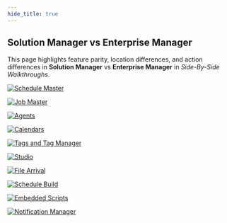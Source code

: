 ```yaml
---
hide_title: true
---
```


## Solution Manager vs Enterprise Manager 

This page highlights feature parity, location differences, and action differences in **Solution Manager** vs **Enterprise Manager** in *Side-By-Side Walkthroughs*.

<div class="grid-container">

<div class="grid-item">

[![Schedule Master](../static/img/Schedule_Master.png)](https://sma1980-my.sharepoint.com/:v:/g/personal/rweesner_smatechnologies_com/EUqkTvyQ7vxCjyb8L1P3A_4B7eIsDeIUf03k5xT3RpeWxA?nav=eyJyZWZlcnJhbEluZm8iOnsicmVmZXJyYWxBcHAiOiJTdHJlYW1XZWJBcHAiLCJyZWZlcnJhbFZpZXciOiJTaGFyZURpYWxvZy1MaW5rIiwicmVmZXJyYWxBcHBQbGF0Zm9ybSI6IldlYiIsInJlZmVycmFsTW9kZSI6InZpZXcifX0%3D&e=QCR3hs)

</div>

<div class="grid-item">

[![Job Master](../static/img/Job_Master.png)](https://sma1980-my.sharepoint.com/:v:/g/personal/rweesner_smatechnologies_com/EXaqsVG8qvpIovPEBKFK03EBeQz3IquSdfcf0cfk2-a_hA?nav=eyJyZWZlcnJhbEluZm8iOnsicmVmZXJyYWxBcHAiOiJTdHJlYW1XZWJBcHAiLCJyZWZlcnJhbFZpZXciOiJTaGFyZURpYWxvZy1MaW5rIiwicmVmZXJyYWxBcHBQbGF0Zm9ybSI6IldlYiIsInJlZmVycmFsTW9kZSI6InZpZXcifX0%3D&e=9IbDqt)

</div>

<div class="grid-item">

[![Agents](../static/img/Agents.png)](https://sma1980-my.sharepoint.com/:v:/g/personal/rweesner_smatechnologies_com/EXy_zyj0lQlIqaDYUUhGGS0B0rTh6FpYcnsgCQ7paBptMA?nav=eyJyZWZlcnJhbEluZm8iOnsicmVmZXJyYWxBcHAiOiJTdHJlYW1XZWJBcHAiLCJyZWZlcnJhbFZpZXciOiJTaGFyZURpYWxvZy1MaW5rIiwicmVmZXJyYWxBcHBQbGF0Zm9ybSI6IldlYiIsInJlZmVycmFsTW9kZSI6InZpZXcifX0%3D&e=jjbyVC)

</div>

<div class="grid-item">

[![Calendars](../static/img/Calendars.png)](https://sma1980-my.sharepoint.com/:v:/g/personal/rweesner_smatechnologies_com/EUcSvc4URLlJgqXm_4UacT4B0bldc4460kOTmNneGtjU3A?nav=eyJyZWZlcnJhbEluZm8iOnsicmVmZXJyYWxBcHAiOiJTdHJlYW1XZWJBcHAiLCJyZWZlcnJhbFZpZXciOiJTaGFyZURpYWxvZy1MaW5rIiwicmVmZXJyYWxBcHBQbGF0Zm9ybSI6IldlYiIsInJlZmVycmFsTW9kZSI6InZpZXcifX0%3D&e=jgFQSS)

</div>

<div class="grid-item">

[![Tags and Tag Manager](../static/img/Tags_and_Tag_Manager.png)](https://sma1980-my.sharepoint.com/:v:/g/personal/rweesner_smatechnologies_com/ERLqjmefrMNMlPBLwd6hDAQBCsa1nmJw4UO9pXKxjpYScw?nav=eyJyZWZlcnJhbEluZm8iOnsicmVmZXJyYWxBcHAiOiJTdHJlYW1XZWJBcHAiLCJyZWZlcnJhbFZpZXciOiJTaGFyZURpYWxvZy1MaW5rIiwicmVmZXJyYWxBcHBQbGF0Zm9ybSI6IldlYiIsInJlZmVycmFsTW9kZSI6InZpZXcifX0%3D&e=rdsDxf)

</div>

<div class="grid-item">

[![Studio](../static/img/Studio.png)](https://sma1980-my.sharepoint.com/:v:/g/personal/rweesner_smatechnologies_com/EcZyxx9hwOZGjOfzlgW4mxIBel7ZRx2g9Wk-598dtwarFQ?nav=eyJyZWZlcnJhbEluZm8iOnsicmVmZXJyYWxBcHAiOiJTdHJlYW1XZWJBcHAiLCJyZWZlcnJhbFZpZXciOiJTaGFyZURpYWxvZy1MaW5rIiwicmVmZXJyYWxBcHBQbGF0Zm9ybSI6IldlYiIsInJlZmVycmFsTW9kZSI6InZpZXcifX0%3D&e=K7wqAN)


</div>

<div class="grid-item">

[![File Arrival](../static/img/File_Arrival.png)](https://sma1980-my.sharepoint.com/:v:/g/personal/rweesner_smatechnologies_com/Eb68jSzG4CZJtkFEBa3jZbYB8m3UnYi3n71OZ4mrYp1WIQ?nav=eyJyZWZlcnJhbEluZm8iOnsicmVmZXJyYWxBcHAiOiJTdHJlYW1XZWJBcHAiLCJyZWZlcnJhbFZpZXciOiJTaGFyZURpYWxvZy1MaW5rIiwicmVmZXJyYWxBcHBQbGF0Zm9ybSI6IldlYiIsInJlZmVycmFsTW9kZSI6InZpZXcifX0%3D&e=XmFqVI)

</div>

<div class="grid-item">

[![Schedule Build](../static/img/Schedule_Build.png)](https://sma1980-my.sharepoint.com/:v:/g/personal/rweesner_smatechnologies_com/EUfX8Htp32NPuEkzG4JEJZ4BtB6AHbPWBYL5j06YDKEUng?nav=eyJyZWZlcnJhbEluZm8iOnsicmVmZXJyYWxBcHAiOiJTdHJlYW1XZWJBcHAiLCJyZWZlcnJhbFZpZXciOiJTaGFyZURpYWxvZy1MaW5rIiwicmVmZXJyYWxBcHBQbGF0Zm9ybSI6IldlYiIsInJlZmVycmFsTW9kZSI6InZpZXcifX0%3D&e=WRQiJR)

</div>

<div class="grid-item">

[![Embedded Scripts](../static/img/Embedded_Scripts.png)](https://sma1980-my.sharepoint.com/:v:/g/personal/rweesner_smatechnologies_com/ESJtJDL-DG9Nnj5yyyKp22gBGgWLgx76Pt9IzCbXzU86Ow?nav=eyJyZWZlcnJhbEluZm8iOnsicmVmZXJyYWxBcHAiOiJTdHJlYW1XZWJBcHAiLCJyZWZlcnJhbFZpZXciOiJTaGFyZURpYWxvZy1MaW5rIiwicmVmZXJyYWxBcHBQbGF0Zm9ybSI6IldlYiIsInJlZmVycmFsTW9kZSI6InZpZXcifX0%3D&e=z2qHEw)
</div>

<div class="grid-item">

[![Notification Manager](../static/img/Notification_Manager.png)](https://sma1980-my.sharepoint.com/:v:/g/personal/rweesner_smatechnologies_com/EVlQpKHkgWVKkKn0hPtkMFcBh_FIMKq9lquUPGGpkcx7Aw?nav=eyJyZWZlcnJhbEluZm8iOnsicmVmZXJyYWxBcHAiOiJTdHJlYW1XZWJBcHAiLCJyZWZlcnJhbFZpZXciOiJTaGFyZURpYWxvZy1MaW5rIiwicmVmZXJyYWxBcHBQbGF0Zm9ybSI6IldlYiIsInJlZmVycmFsTW9kZSI6InZpZXcifX0%3D&e=BjCkJW)

</div>

</div>